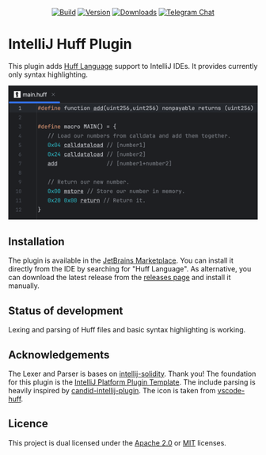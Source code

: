 <div align="center">

[![Build](https://github.com/cakevm/intellij-huff-plugin/actions/workflows/build.yml/badge.svg?branch=main)](https://github.com/cakevm/intellij-huff-plugin/actions/workflows/build.yml)
[![Version](https://img.shields.io/jetbrains/plugin/v/25782-huff-language.svg)](https://plugins.jetbrains.com/plugin/25782-huff-language)
[![Downloads](https://img.shields.io/jetbrains/plugin/d/25782-huff-language.svg)](https://plugins.jetbrains.com/plugin/25782-huff-language)
[![Telegram Chat](https://img.shields.io/badge/telegram-Intellij_Huff_Plugin-2CA5E0?style=plastic&logo=telegram)](https://t.me/intellij_huff_plugin)

</div>

# IntelliJ Huff Plugin
<!-- Plugin description -->
This plugin adds [Huff Language](https://huff.sh) support to IntelliJ IDEs. It provides currently only syntax highlighting.
<!-- Plugin description end -->

![IDE example](./.github/ide_example.png)

## Installation
The plugin is available in the [JetBrains Marketplace](https://plugins.jetbrains.com/plugin/25782-huff-language). You can install it directly from the IDE by searching for "Huff Language". As alternative, you can download the latest release from the [releases page](https://github.com/cakevm/intellij-huff-plugin/releases) and install it manually.

## Status of development
Lexing and parsing of Huff files and basic syntax highlighting is working.

## Acknowledgements
The Lexer and Parser is bases on [intellij-solidity](https://github.com/intellij-solidity/intellij-solidity). Thank you! The foundation for this plugin is the [IntelliJ Platform Plugin Template](https://github.com/JetBrains/intellij-platform-plugin-template). The include parsing is heavily inspired by [candid-intellij-plugin](https://github.com/Alaanor/candid-intellij-plugin). The icon is taken from [vscode-huff](https://github.com/huff-language/vscode-huff/blob/master/resources/huff.png).

## Licence
This project is dual licensed under the [Apache 2.0](./LICENSE-APACHE) or [MIT](./LICENSE-MIT) licenses.
